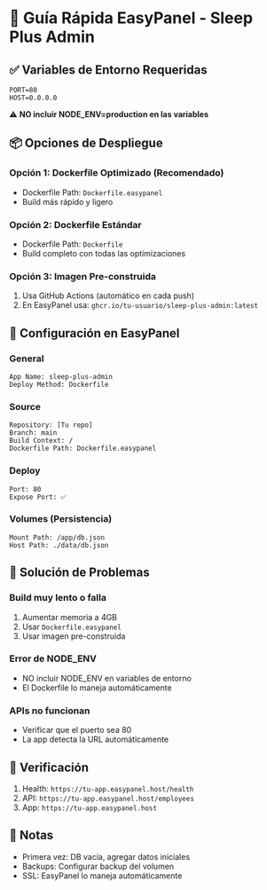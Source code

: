 # 🚀 Guía Rápida EasyPanel - Sleep Plus Admin

## ✅ Variables de Entorno Requeridas

```env
PORT=80
HOST=0.0.0.0
```

⚠️ **NO incluir NODE_ENV=production en las variables**

## 📦 Opciones de Despliegue

### Opción 1: Dockerfile Optimizado (Recomendado)
- Dockerfile Path: `Dockerfile.easypanel`
- Build más rápido y ligero

### Opción 2: Dockerfile Estándar
- Dockerfile Path: `Dockerfile`
- Build completo con todas las optimizaciones

### Opción 3: Imagen Pre-construida
1. Usa GitHub Actions (automático en cada push)
2. En EasyPanel usa: `ghcr.io/tu-usuario/sleep-plus-admin:latest`

## 🔧 Configuración en EasyPanel

### General
```
App Name: sleep-plus-admin
Deploy Method: Dockerfile
```

### Source
```
Repository: [Tu repo]
Branch: main
Build Context: /
Dockerfile Path: Dockerfile.easypanel
```

### Deploy
```
Port: 80
Expose Port: ✅
```

### Volumes (Persistencia)
```
Mount Path: /app/db.json
Host Path: ./data/db.json
```

## 🐛 Solución de Problemas

### Build muy lento o falla
1. Aumentar memoria a 4GB
2. Usar `Dockerfile.easypanel`
3. Usar imagen pre-construida

### Error de NODE_ENV
- NO incluir NODE_ENV en variables de entorno
- El Dockerfile lo maneja automáticamente

### APIs no funcionan
- Verificar que el puerto sea 80
- La app detecta la URL automáticamente

## 🎯 Verificación

1. Health: `https://tu-app.easypanel.host/health`
2. API: `https://tu-app.easypanel.host/employees`
3. App: `https://tu-app.easypanel.host`

## 📝 Notas

- Primera vez: DB vacía, agregar datos iniciales
- Backups: Configurar backup del volumen
- SSL: EasyPanel lo maneja automáticamente
